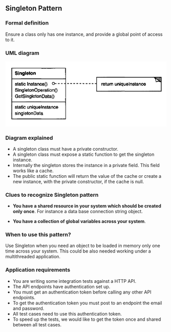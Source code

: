 ## Singleton Pattern

### Formal definition

Ensure a class only has one instance, and provide a global point of access to it.

### UML diagram

![Source book: Design Patterns, Elements of Reusable Object-Oriented Software](https://github.com/osotorrio/designpatterns/blob/master/GangOfFour.Patterns/Creational/Singleton/uml_diagram.png)

### Diagram explained

- A singleton class must have a private constructor.
- A singleton class must expose a static function to get the singleton instance.
- Internally the singleton stores the instance in a private field. This field works like a cache.
- The public static function will return the value of the cache or create a new instance, with the private constructor, if the cache is null.

### Clues to recognize Singleton pattern

- **You have a shared resource in your system which should be created only once**. For instance a data base connection string object.

- **You have a collection of global variables across your system**.

### When to use this pattern?

Use Singleton when you need an object to be loaded in memory only one time across your system. This could be also needed working under a multithreaded application.

### Application requirements

- You are writing some integration tests against a HTTP API.
- The API endpoints have authentication set up.
- You must get an authentication token before calling any other API endpoints.
- To get the authentication token you must post to an endpoint the email and password.
- All test cases need to use this authentication token.
- To speed up the tests, we would like to get the token once and shared between all test cases.
